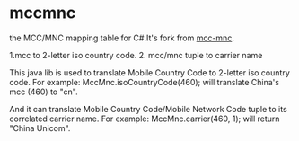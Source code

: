 mccmnc
======

the MCC/MNC mapping table for C#.It's fork from [mcc-mnc][].

[mcc-mnc]:https://github.com/westwin/mcc-mnc

1.mcc to 2-letter iso country code. 2. mcc/mnc tuple to carrier name

This java lib is used to translate Mobile Country Code to 2-letter iso country code. For example: MccMnc.isoCountryCode(460); will translate China's mcc (460) to "cn".

And it can translate Mobile Country Code/Mobile Network Code tuple to its correlated carrier name. For example: MccMnc.carrier(460, 1); will return "China Unicom".